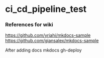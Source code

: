 # ci_cd_pipeline_test

### References for wiki
https://github.com/yriahi/mkdocs-sample
https://github.com/giansalex/mkdocs-sample


After adding docs
mkdocs gh-deploy